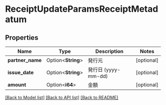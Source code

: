 # ReceiptUpdateParamsReceiptMetadatum

## Properties

Name | Type | Description | Notes
------------ | ------------- | ------------- | -------------
**partner_name** | Option<**String**> | 発行元 | [optional]
**issue_date** | Option<**String**> | 発行日 (yyyy-mm-dd) | [optional]
**amount** | Option<**i64**> | 金額 | [optional]

[[Back to Model list]](../README.md#documentation-for-models) [[Back to API list]](../README.md#documentation-for-api-endpoints) [[Back to README]](../README.md)


